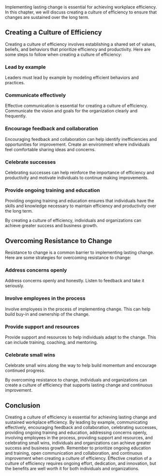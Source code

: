 
Implementing lasting change is essential for achieving workplace efficiency. In this chapter, we will discuss creating a culture of efficiency to ensure that changes are sustained over the long term.

Creating a Culture of Efficiency
--------------------------------

Creating a culture of efficiency involves establishing a shared set of values, beliefs, and behaviors that prioritize efficiency and productivity. Here are some steps to follow when creating a culture of efficiency:

### Lead by example

Leaders must lead by example by modeling efficient behaviors and practices.

### Communicate effectively

Effective communication is essential for creating a culture of efficiency. Communicate the vision and goals for the organization clearly and frequently.

### Encourage feedback and collaboration

Encouraging feedback and collaboration can help identify inefficiencies and opportunities for improvement. Create an environment where individuals feel comfortable sharing ideas and concerns.

### Celebrate successes

Celebrating successes can help reinforce the importance of efficiency and productivity and motivate individuals to continue making improvements.

### Provide ongoing training and education

Providing ongoing training and education ensures that individuals have the skills and knowledge necessary to maintain efficiency and productivity over the long term.

By creating a culture of efficiency, individuals and organizations can achieve greater success and business growth.

Overcoming Resistance to Change
-------------------------------

Resistance to change is a common barrier to implementing lasting change. Here are some strategies for overcoming resistance to change:

### Address concerns openly

Address concerns openly and honestly. Listen to feedback and take it seriously.

### Involve employees in the process

Involve employees in the process of implementing change. This can help build buy-in and ownership of the change.

### Provide support and resources

Provide support and resources to help individuals adapt to the change. This can include training, coaching, and mentoring.

### Celebrate small wins

Celebrate small wins along the way to help build momentum and encourage continued progress.

By overcoming resistance to change, individuals and organizations can create a culture of efficiency that supports lasting change and continuous improvement.

Conclusion
----------

Creating a culture of efficiency is essential for achieving lasting change and sustained workplace efficiency. By leading by example, communicating effectively, encouraging feedback and collaboration, celebrating successes, providing ongoing training and education, addressing concerns openly, involving employees in the process, providing support and resources, and celebrating small wins, individuals and organizations can achieve greater success and business growth. Remember to prioritize ongoing education and training, open communication and collaboration, and continuous improvement when creating a culture of efficiency. Effective creation of a culture of efficiency requires ongoing effort, dedication, and innovation, but the benefits are well worth it for both individuals and organizations.

